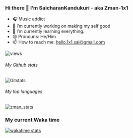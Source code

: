 ### Hi there 👋 I’m SaicharanKandukuri - aka Zman-1x1

- 🎧 Music addict
- 🔭 I’m currently working on making my self good
- 🌱 I’m currently learning everything.
- 😄 Pronouns: He/Him
- 📫 How to reach me: hello.1x1.sai@gmail.com

![views](https://komarev.com/ghpvc/?username=saicharankandukuri)

###### My Github stats
![Gitstats](https://github-readme-stats1.saicharankandukuri.vercel.app/api?username=SaicharanKandukuri)

###### My top languages
![zman_stats](https://github-readme-stats1.saicharankandukuri.vercel.app/api/top-langs/?username=SaicharanKandukuri&layout=compact)
### My current Waka time
[![wakatime stats](https://github-readme-stats1.saicharankandukuri.vercel.app/api/wakatime?username=zman_1x1&layout=compact)](https://github.com/SaicharanKandukuri/github-readme-stats&layout=compact&line_height=1)
